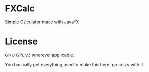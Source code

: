 # FXCalc
Simple Calculator made with JavaFX

# License
GNU GPL v3 wherever applicable. 

You basically get everything used to make this here, go crazy with it.
